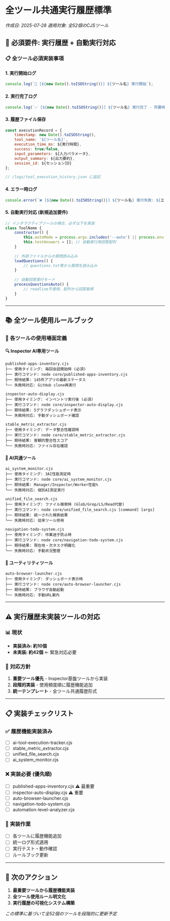 # 全ツール共通実行履歴標準
*作成日: 2025-07-28*
*適用対象: 全52個のCJSツール*

## 🎯 **必須要件: 実行履歴 + 自動実行対応**

### 📋 **全ツール必須実装事項**

#### 1. **実行開始ログ**
```javascript
console.log(`🔧 [${new Date().toISOString()}] ${ツール名} 実行開始`);
```

#### 2. **実行完了ログ**  
```javascript
console.log(`✅ [${new Date().toISOString()}] ${ツール名} 実行完了 - 所要時間: ${実行時間}ms`);
```

#### 3. **履歴ファイル保存**
```javascript
const executionRecord = {
    timestamp: new Date().toISOString(),
    tool_name: '${ツール名}',
    execution_time_ms: ${実行時間},
    success: true/false,
    input_parameters: ${入力パラメータ},
    output_summary: ${出力要約},
    session_id: ${セッションID}
};

// /logs/tool_execution_history.json に追記
```

#### 4. **エラー時ログ**
```javascript
console.error(`❌ [${new Date().toISOString()}] ${ツール名} 実行失敗: ${エラー内容}`);
```

#### 5. **自動実行対応 (新規追加要件)**
```javascript
// インタラクティブツールの場合、必ず以下を実装
class ToolName {
    constructor() {
        this.autoMode = process.argv.includes('--auto') || process.env.AUTO_MODE === 'true';
        this.testAnswers = []; // 自動実行用回答配列
    }
    
    // 外部ファイルからの質問読み込み
    loadQuestions() {
        // questions.txt等から質問を読み込み
    }
    
    // 自動回答実行モード
    processQuestionsAuto() {
        // readline不使用、配列から回答取得
    }
}
```

---

## 📚 **全ツール使用ルールブック**

### 🎯 **各ツールの使用場面定義**

#### 🔍 **Inspector AI専用ツール**
```
published-apps-inventory.cjs
├── 使用タイミング: 毎回会話開始時 (必須)
├── 実行コマンド: node core/published-apps-inventory.cjs
├── 期待結果: 145件アプリの最新ステータス
└── 失敗時対応: GitHub clone再実行

inspector-auto-display.cjs  
├── 使用タイミング: インベントリ実行後 (必須)
├── 実行コマンド: node core/inspector-auto-display.cjs
├── 期待結果: 5グラフダッシュボード表示
└── 失敗時対応: 手動ダッシュボード確認

stable_metric_extractor.cjs
├── 使用タイミング: データ整合性確認時
├── 実行コマンド: node core/stable_metric_extractor.cjs
├── 期待結果: 客観的整合性スコア
└── 失敗時対応: ファイル存在確認
```

#### 🤖 **AI共通ツール**
```
ai_system_monitor.cjs
├── 使用タイミング: 3AI性能測定時
├── 実行コマンド: node core/ai_system_monitor.cjs
├── 期待結果: Manager/Inspector/Worker性能%
└── 失敗時対応: 個別AI測定実行

unified_file_search.cjs
├── 使用タイミング: ファイル検索時 (Glob/Grep/LS/Read代替)
├── 実行コマンド: node core/unified_file_search.cjs [command] [args]
├── 期待結果: 統一された検索結果
└── 失敗時対応: 従来ツール併用

navigation-todo-system.cjs
├── 使用タイミング: 作業迷子防止時
├── 実行コマンド: node core/navigation-todo-system.cjs
├── 期待結果: 現在地・次タスク明確化
└── 失敗時対応: 手動状況整理
```

#### 🔧 **ユーティリティツール**
```
auto-browser-launcher.cjs
├── 使用タイミング: ダッシュボード表示時
├── 実行コマンド: node core/auto-browser-launcher.cjs
├── 期待結果: ブラウザ自動起動
└── 失敗時対応: 手動URL案内
```

---

## ⚠️ **実行履歴未実装ツールの対応**

### 📊 **現状**
- **実装済み: 約10個**
- **未実装: 約42個** ← 緊急対応必要

### 🚀 **対応方針**
1. **重要ツール優先** - Inspector基盤ツールから実装
2. **段階的実装** - 使用頻度順に履歴機能追加
3. **統一テンプレート** - 全ツール共通履歴形式

---

## 📋 **実装チェックリスト**

### ✅ **履歴機能実装済み**
- [ ] ai-tool-execution-tracker.cjs
- [ ] stable_metric_extractor.cjs  
- [ ] unified_file_search.cjs
- [ ] ai_system_monitor.cjs

### ❌ **実装必要 (優先順)**
- [ ] published-apps-inventory.cjs ⚠️ 最重要
- [ ] inspector-auto-display.cjs ⚠️ 重要
- [ ] auto-browser-launcher.cjs
- [ ] navigation-todo-system.cjs
- [ ] automation-level-analyzer.cjs

### 🔧 **実装作業**
- [ ] 各ツールに履歴機能追加
- [ ] 統一ログ形式適用
- [ ] 実行テスト・動作確認
- [ ] ルールブック更新

---

## 🎯 **次のアクション**

1. **最重要ツールから履歴機能実装**
2. **全ツール使用ルール明文化**
3. **実行履歴の可視化システム構築**

*この標準に基づいて全52個のツールを段階的に更新予定*